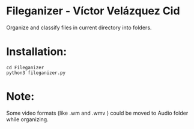 # Fileganizer - Víctor Velázquez Cid
Organize and classify files in current directory into folders.

# Installation:
```
cd Fileganizer
python3 fileganizer.py
```
# Note:
Some video formats (like .wm and .wmv ) could be moved to Audio folder while organizing.

